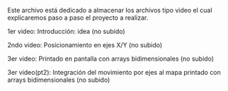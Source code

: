 Este archivo está dedicado a almacenar los archivos tipo video el cual explicaremos paso a paso el proyecto a realizar.

1er video: Introducción: idea (no subido)

2ndo video: Posicionamiento en ejes X/Y (no subido)

3er video: Printado en pantalla con arrays bidimensionales (no subido)

3er video(pt2): Integración del movimiento por ejes al mapa printado con arrays bidimensionales (no subido)
